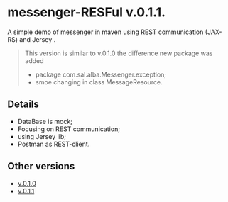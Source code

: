 # messenger-RESFul  v.0.1.1.
A simple demo of messenger in maven using REST communication (JAX-RS) and Jersey .

> This version is similar to v.0.1.0 the difference new package was added
> * package com.sal.alba.Messenger.exception;
> * smoe changing in class MessageResource.

## Details ##

* DataBase is mock;
* Focusing on REST communication;
* using Jersey lib;
* Postman as REST-client.


## Other versions ##

* [v.0.1.0](https://github.com/SalAlba/messenger-RESFul)
* [v.0.1.1](https://github.com/SalAlba/messenger-RESFul-2/)

